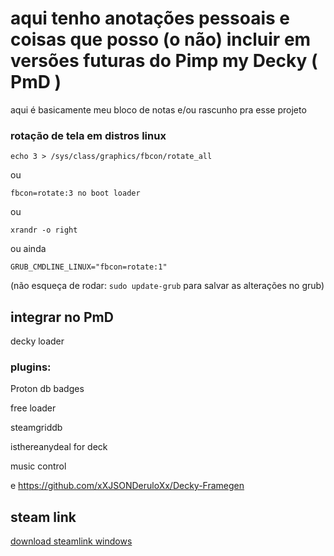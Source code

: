 # aqui tenho anotações pessoais e coisas que posso (o não) incluir em versões futuras do Pimp my Decky ( PmD )
aqui é basicamente meu bloco de notas e/ou rascunho pra esse projeto

<!-- 
!#CTRL+E cria ``isso``
-->


### rotação de tela em distros linux

``echo 3 > /sys/class/graphics/fbcon/rotate_all``

ou

``fbcon=rotate:3 no boot loader``

ou 

``xrandr -o right``

ou ainda

``GRUB_CMDLINE_LINUX="fbcon=rotate:1"``

(não esqueça de rodar: ``sudo update-grub`` para salvar as alterações no grub)


## integrar no PmD

decky loader

### plugins:

Proton db badges

free loader

steamgriddb

isthereanydeal for deck

music control

e https://github.com/xXJSONDeruloXx/Decky-Framegen

## steam link

[download steamlink windows](https://media.steampowered.com/steamlink/windows/latest/SteamLink.zip)
